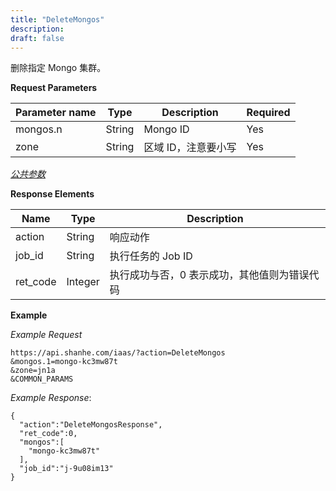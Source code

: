 ```yaml
---
title: "DeleteMongos"
description: 
draft: false
---
```




删除指定 Mongo 集群。

**Request Parameters**

| Parameter name | Type | Description | Required |
| --- | --- | --- | --- |
| mongos.n | String | Mongo ID | Yes |
| zone | String | 区域 ID，注意要小写 | Yes |

[_公共参数_](../../../parameters/)

**Response Elements**

| Name | Type | Description |
| --- | --- | --- |
| action | String | 响应动作 |
| job_id | String | 执行任务的 Job ID |
| ret_code | Integer | 执行成功与否，0 表示成功，其他值则为错误代码 |

**Example**

_Example Request_

```
https://api.shanhe.com/iaas/?action=DeleteMongos
&mongos.1=mongo-kc3mw87t
&zone=jn1a
&COMMON_PARAMS
```

_Example Response_:

```
{
  "action":"DeleteMongosResponse",
  "ret_code":0,
  "mongos":[
    "mongo-kc3mw87t"
  ],
  "job_id":"j-9u08im13"
}
```
